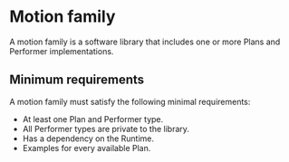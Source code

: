 # Motion family

A motion family is a software library that includes one or more Plans and Performer implementations.

## Minimum requirements

A motion family must satisfy the following minimal requirements:

* At least one Plan and Performer type.
* All Performer types are private to the library.
* Has a dependency on the Runtime.
* Examples for every available Plan.


